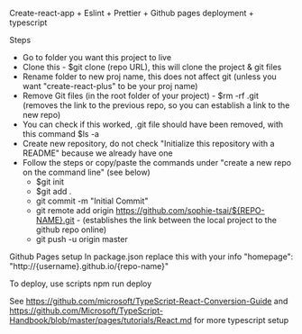 Create-react-app + Eslint + Prettier + Github pages deployment + typescript

Steps
- Go to folder you want this project to live
- Clone this - $git clone (repo URL), this will clone the project & git files
- Rename folder to new proj name, this does not affect git (unless you want "create-react-plus" to be your proj name)
- Remove Git files (in the root folder of your project) - $rm -rf .git (removes the link to the previous repo, so you can establish a link to the new repo)
- You can check if this worked, .git file should have been removed, with this command \$ls -a
- Create new repository, do not check "Initialize this repository with a README" because we already have one
- Follow the steps or copy/paste the commands under "create a new repo on the command line" (see below)
  - \$git init
  - \$git add .
  - git commit -m "Initial Commit"
  - git remote add origin https://github.com/sophie-tsai/${REPO-NAME}.git - (establishes the link between the local project to the github repo online)
  - git push -u origin master

Github Pages setup
In package.json replace this with your info
"homepage": "http://{username}.github.io/{repo-name}"

To deploy, use scripts
npm run deploy

See https://github.com/microsoft/TypeScript-React-Conversion-Guide and https://github.com/Microsoft/TypeScript-Handbook/blob/master/pages/tutorials/React.md for more typescript setup
